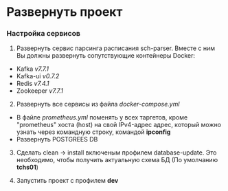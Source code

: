 # Развернуть проект
### Настройка сервисов
1) Развернуть сервис парсинга расписания sch-parser.
Вместе с ним Вы должны развернуть сопутствующие контейнеры Docker:

- Kafka *v7.7.1*
- Kafka-ui *v0.7.2*
- Redis *v7.4.1*
- Zookeeper *v7.7.1*

2) Развернуть все сервисы из файла *docker-compose.yml*

- В файле *prometheus.yml* поменять у всех таргетов, кроме "prometheus" хоста (host) на свой IPv4-адрес адрес,
который можно узнать через командную строку, командой **ipconfig**
- Развернуть POSTGREES DB

3) Сделать clean -> install  включеным профилем database-update. Это необходимо, чтобы получить актуальную
схема БД (По умолчанию **tchs01**)


4) Запустить проект с профилем **dev**